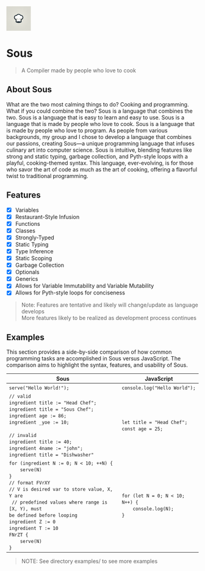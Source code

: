 <img src="./docs/sous-1024.png" height=64 width=64>

# Sous

> A Compiler made by people who love to cook

## About Sous

What are the two most calming things to do? Cooking and programming. What if you could combine the two? Sous is a language that combines the two. Sous is a language that is easy to learn and easy to use. Sous is a language that is made by people who love to cook. Sous is a language that is made by people who love to program. As people from various backgrounds, my group and I chose to develop a language that combines our passions, creating Sous—a unique programming language that infuses culinary art into computer science. Sous is intuitive, blending features like strong and static typing, garbage collection, and Pyth-style loops with a playful, cooking-themed syntax. This language, ever-evolving, is for those who savor the art of code as much as the art of cooking, offering a flavorful twist to traditional programming.

## Features

- [x] Variables
- [x] Restaurant-Style Infusion
- [x] Functions
- [x] Classes
- [x] Strongly-Typed
- [x] Static Typing
- [x] Type Inference
- [x] Static Scoping
- [x] Garbage Collection
- [x] Optionals
- [x] Generics
- [x] Allows for Variable Immutability and Variable Mutability
- [x] Allows for Pyth-style loops for conciseness

> Note: Features are tentative and likely will change/update as language develops <br/>
> More features likely to be realized as development process continues

## Examples

This section provides a side-by-side comparison of how common programming tasks are accomplished in Sous versus JavaScript. The comparison aims to highlight the syntax, features, and usability of Sous.

| Sous                                                                                                                                                                                                                                                                                                                 | JavaScript                                                       |
| -------------------------------------------------------------------------------------------------------------------------------------------------------------------------------------------------------------------------------------------------------------------------------------------------------------------- | ---------------------------------------------------------------- |
| `serve("Hello World!");`                                                                                                                                                                                                                                                                                             | `console.log("Hello World");`                                    |
| `// valid`<br>`ingredient title := "Head Chef";`<br>`ingredient title = "Sous Chef";`<br>`ingredient age := 86;`<br>`ingredient _yoe := 10;`<br><br>`// invalid`<br>`ingredient title := 40;`<br>`ingredient 4name := "john";`<br>`ingredient title = "Dishwasher"`                                                  | `let title = "Head Chef";`<br>`const age = 25;`                  |
| `for (ingredient N := 0; N < 10; ++N) {`<br>`    serve(N)`<br>`}`<br>`// format FVrXY`<br>`// V is desired var to store value, X, Y are `<br>` // predefined values where range is [X, Y), must`<br>`be defined before looping`<br>`ingredient Z := 0`<br>`ingredient T := 10`<br>`FNrZT {`<br>`    serve(N)`<br>`}` | `for (let N = 0; N < 10; N++) {`<br>`    console.log(N);`<br>`}` |

> NOTE: See directory examples/ to see more examples
